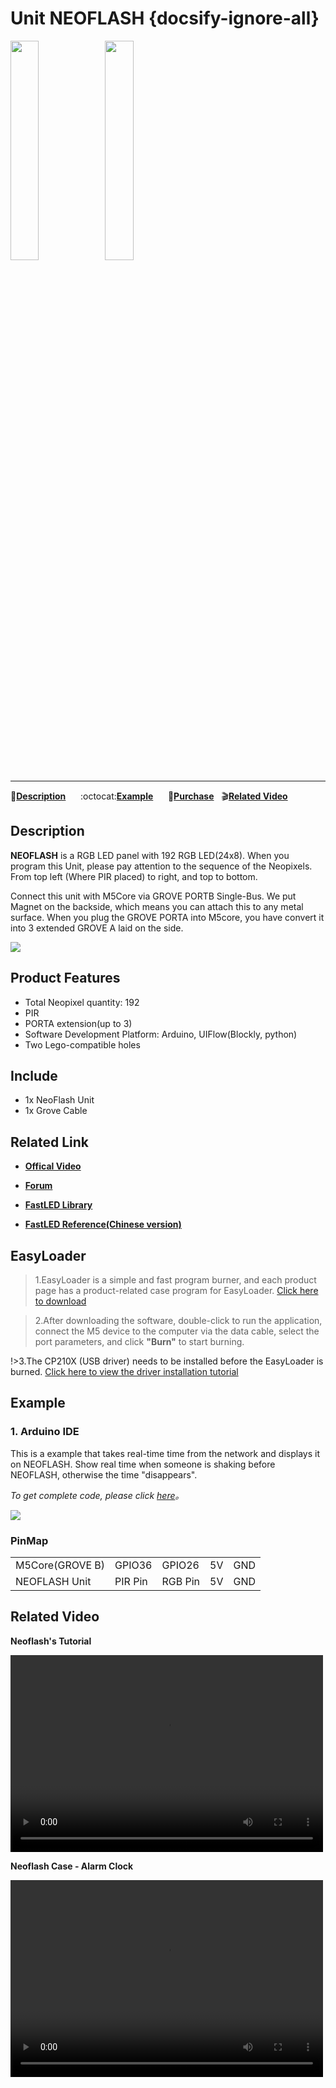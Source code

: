 # Unit NEOFLASH {docsify-ignore-all}

<img src="assets/img/product_pics/unit/unit_neoflash_01.png" width="30%" height="30%"><img src="assets/img/product_pics/unit/unit_neoflash_02.png" width="30%" height="30%">

***

:memo:**[Description](#Description)**&nbsp;&nbsp;&nbsp;&nbsp;&nbsp;&nbsp;:octocat:**[Example](#Example)**&nbsp;&nbsp;&nbsp;&nbsp;&nbsp;&nbsp;🛒**[Purchase](https://pt.aliexpress.com/store/product/M5Stack-Newest-NeoFlash-Light-Board-made-of-Acrylic-with-192pcs-NeoPixels-and-PIR-Sensor-compatible-with/3226069_32957760176.html?spm=a2g03.12010615.8148356.2.66ca32c6EOLxpR)**&nbsp;&nbsp;&nbsp;:clapper:**[Related Video](#Related-Video)**

## Description

**NEOFLASH** is a RGB LED panel with 192 RGB LED(24x8).
When you program this Unit, please pay attention to the sequence of the Neopixels. From top left (Where PIR placed) to right, and top to bottom.

Connect this unit with M5Core via GROVE PORTB Single-Bus.
We put Magnet on the backside, which means you can attach this to any metal surface.
When you plug the GROVE PORTA into M5core, you have convert it into 3 extended GROVE A laid on the side.

<img src="assets/img/product_pics/unit/unit_neoflash_03.png">

## Product Features

- Total Neopixel quantity: 192
- PIR
- PORTA extension(up to 3)
- Software Development Platform: Arduino, UIFlow(Blockly, python)
- Two Lego-compatible holes

## Include

- 1x NeoFlash Unit
- 1x Grove Cable

## Related Link

- **[Offical Video](https://www.youtube.com/channel/UCozgFVglWYQXbvTmGyS739w)**

- **[Forum](http://forum.m5stack.com/)**

- **[FastLED Library](https://github.com/FastLED/FastLED/wiki/Overview)**

- **[FastLED Reference(Chinese version)](http://www.taichi-maker.com/homepage/reference-index/arduino-library-index/fastled-library/)**

## EasyLoader

>1.EasyLoader is a simple and fast program burner, and each product page has a product-related case program for EasyLoader.
[Click here to download](https://m5stack.oss-cn-shenzhen.aliyuncs.com/EasyLoader/Unit/EasyLoader_NEOFLASH.exe)

>2.After downloading the software, double-click to run the application, connect the M5 device to the computer via the data cable, select the port parameters, and click **"Burn"** to start burning.

!>3.The CP210X (USB driver) needs to be installed before the EasyLoader is burned. [Click here to view the driver installation tutorial](en/related_documents/establish_serial_connection)


## Example

### 1. Arduino IDE

This is a example that takes real-time time from the network and displays it on NEOFLASH. Show real time when someone is shaking before NEOFLASH, otherwise the time "disappears".

*To get complete code, please click [here](https://github.com/m5stack/M5-ProductExampleCodes/tree/master/Unit/NEOPIXEL/Arduino)。*

<img src="assets/img/product_pics/unit/unit_example/NEOFLASH/example_unit_neoflash_01.png">

### PinMap

<table>
<tr><td>M5Core(GROVE B)</td><td>GPIO36</td><td>GPIO26</td><td>5V</td><td>GND</td></tr>
 <tr><td>NEOFLASH Unit</td><td>PIR Pin</td><td>RGB Pin</td><td>5V</td><td>GND</td></tr>
</table>

## Related Video

**Neoflash's Tutorial**

<video width="500" height="315" controls>
    <source src="https://m5stack.oss-cn-shenzhen.aliyuncs.com/video/%E6%95%99%E7%A8%8B/NeoFlash/E1%20-%20Neoflash%20%E4%BE%8B%E7%A8%8B%EF%BC%88UIFlow%20Tutorials%202%EF%BC%89.mp4" type="video/mp4">
</video>

**Neoflash Case - Alarm Clock**

<video width="500" height="315" controls>
    <source src="https://m5stack.oss-cn-shenzhen.aliyuncs.com/video/Blog/Twitch201901/M5stack%20NeoFlash.mp4" type="video/mp4">
</video>